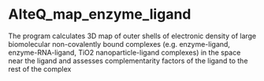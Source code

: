 # AlteQ_map_enzyme_ligand
The program calculates 3D map of outer shells of electronic density of large biomolecular non-covalently bound complexes  (e.g. enzyme-ligand, enzyme-RNA-ligand, TiO2 nanoparticle-ligand complexes) in the space near the ligand and assesses complementarity factors of  the ligand to the rest of the complex
